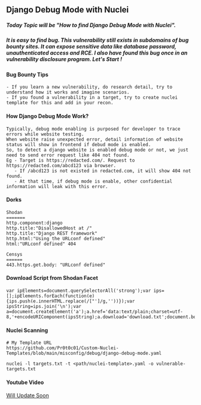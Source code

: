 ## Django Debug Mode with Nuclei

##### Today Topic will be "How to find Django Debug Mode with Nuclei". 
##### It is easy to find bug. This vulnerability still exists in subdomains of bug bounty sites. It can expose sensitive data like database password, unauthenticated access and RCE. I also have found this bug once in an vulnerability disclosure program. Let's Start !

#### Bug Bounty Tips
```
- If you learn a new vulnerability, do research detail, try to understand how it works and imagine scenarios.
- If you found a vulnerability in a target, try to create nuclei template for this and add in your recon. 
```

#### How Django Debug Mode Work?
```
Typically, debug mode enabling is purposed for developer to trace errors while website testing.
When website raise unexpected error, detail information of website status will show in frontend if debud mode is enabled.
So, to detect a django website is enabled debug mode or not, we just need to send error request like 404 not found.
Eg - Target is https://redacted.com/. Request to https://redacted.com/abcd123 via browser.
   - If /abcd123 is not existed in redacted.com, it will show 404 not found.
   - At that time, if debug mode is enable, other confidential information will leak with this error. 
```

#### Dorks
```
Shodan
=======
http.component:django
http.title:"DisallowedHost at /"
http.title:"Django REST framework"
http.html:"Using the URLconf defined"
html:"URLconf defined" 404

Censys
======
443.https.get.body: "URLconf defined"
```
#### Download Script from Shodan Facet
```
var ipElements=document.querySelectorAll('strong');var ips=[];ipElements.forEach(function(e){ips.push(e.innerHTML.replace(/["']/g,''))});var ipsString=ips.join('\n');var a=document.createElement('a');a.href='data:text/plain;charset=utf-8,'+encodeURIComponent(ipsString);a.download='download.txt';document.body.appendChild(a);a.click();
```
#### Nuclei Scanning
```
# My Template URL
https://github.com/Pr0t0c01/Custom-Nuclei-Templates/blob/main/misconfig/debug/django-debug-mode.yaml

nuclei -l targets.txt -t <path/nuclei-template>.yaml -o vulnerable-targets.txt
```
#### Youtube Video
[Will Update Soon](youtube)
